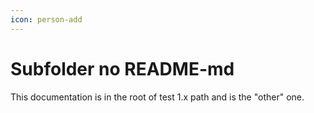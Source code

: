 ```yaml
---
icon: person-add
---
```

# Subfolder no README-md

This documentation is in the root of test 1.x path and is the "other" one.